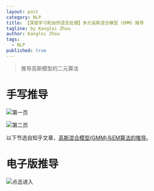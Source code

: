 ```yaml
---
layout: post
category: NLP
title: 【深度学习和自然语言处理】多元高斯混合模型（GMM）推导
tagline: by Kanglei Zhou
author: Kanglei Zhou
tags: 
  - NLP
published: true
---
```




> 推导高斯模型的二元算法



# 手写推导

![第一页](https://cdn.jsdelivr.net/gh/ZhouKanglei/jidianxia/2021-4-22/1619078340416-1.jpg)

![第二页](https://cdn.jsdelivr.net/gh/ZhouKanglei/jidianxia/2021-4-22/1619078367370-2.jpg)

以下节选自知乎文章，[高斯混合模型(GMM)与EM算法的推导](https://zhuanlan.zhihu.com/p/71010421 "GMM-EM算法推导")。

# 电子版推导

![点击进入]()


